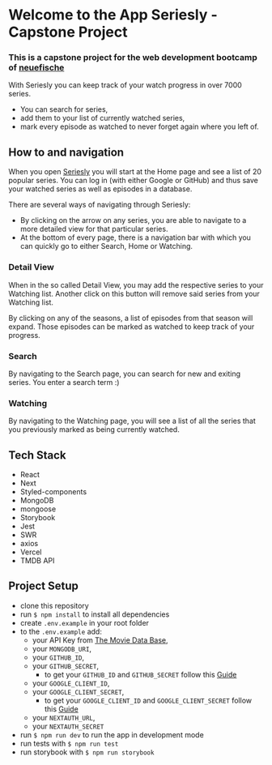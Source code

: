 # Welcome to the App Seriesly - Capstone Project

### This is a capstone project for the web development bootcamp of [neuefische](https://www.neuefische.de/)

With Seriesly you can keep track of your watch progress in over 7000 series.

- You can search for series,
- add them to your list of currently watched series,
- mark every episode as watched to never forget again where you left of.

## How to and navigation

When you open [Seriesly](seriesly.vercel.app) you will start at the Home page and see a list of 20 popular series. You can log in (with either Google or GitHub) and thus save your watched series as well as episodes in a database.

There are several ways of navigating through Seriesly:

- By clicking on the arrow on any series, you are able to navigate to a more detailed view for that particular series.
- At the bottom of every page, there is a navigation bar with which you can quickly go to either Search, Home or Watching.

### Detail View

When in the so called Detail View, you may add the respective series to your Watching list.
Another click on this button will remove said series from your Watching list.

By clicking on any of the seasons, a list of episodes from that season will expand.
Those episodes can be marked as watched to keep track of your progress.

### Search

By navigating to the Search page, you can search for new and exiting series. You enter a search term :)

### Watching

By navigating to the Watching page, you will see a list of all the series that you previously marked as being currently watched.

## Tech Stack

- React
- Next
- Styled-components
- MongoDB
- mongoose
- Storybook
- Jest
- SWR
- axios
- Vercel
- TMDB API

## Project Setup

- clone this repository
- run `$ npm install` to install all dependencies
- create `.env.example` in your root folder
- to the `.env.example` add:
  - your API Key from [The Movie Data Base](https://www.themoviedb.org/),
  - your `MONGODB_URI`,
  - your `GITHUB_ID`,
  - your `GITHUB_SECRET`,
    - to get your `GITHUB_ID` and `GITHUB_SECRET` follow this [Guide](https://next-auth.js.org/providers/github)
  - your `GOOGLE_CLIENT_ID`,
  - your `GOOGLE_CLIENT_SECRET`,
    - to get your `GOOGLE_CLIENT_ID` and `GOOGLE_CLIENT_SECRET` follow this [Guide](https://next-auth.js.org/providers/google)
  - your `NEXTAUTH_URL`,
  - your `NEXTAUTH_SECRET`
- run `$ npm run dev` to run the app in development mode
- run tests with `$ npm run test`
- run storybook with `$ npm run storybook`
